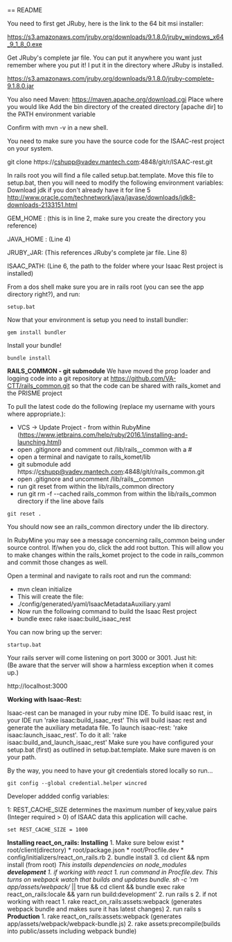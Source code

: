== README

You need to first get JRuby, here is the link to the 64 bit msi installer:

https://s3.amazonaws.com/jruby.org/downloads/9.1.8.0/jruby_windows_x64_9_1_8_0.exe

Get JRuby's complete jar file.  You can put it anywhere you want just remember where you put it!
I put it in the directory where JRuby is installed.

https://s3.amazonaws.com/jruby.org/downloads/9.1.8.0/jruby-complete-9.1.8.0.jar

You also need Maven: https://maven.apache.org/download.cgi
Place where you would like
Add the bin directory of the created directory [apache dir] to the PATH environment variable

Confirm with mvn -v in a new shell. 

You need to make sure you have the source code for the ISAAC-rest project on your system.

git clone https://cshupp@vadev.mantech.com:4848/git/r/ISAAC-rest.git

In rails root you will find a file called setup.bat.template.
Move this file to setup.bat, then you will need to modify the following environment variables:<br>
Download jdk if you don't already have it for line 5 http://www.oracle.com/technetwork/java/javase/downloads/jdk8-downloads-2133151.html

GEM_HOME : (this is in line 2, make sure you create the directory you reference)

JAVA_HOME : (Line 4)

JRUBY_JAR: (This references JRuby's complete jar file.  Line 8)

ISAAC_PATH: (Line 6, the path to the folder where your Isaac Rest project is installed)



From a dos shell make sure you are in rails root (you can see the app directory right?), and run:
```
setup.bat
```

Now that your environment is setup you need to install bundler:
```
gem install bundler
```

Install your bundle!
```
bundle install
```

**RAILS_COMMON - git submodule**
We have moved the prop loader and logging code into a git repository at https://github.com/VA-CTT/rails_common.git so that the code can
be shared with rails_komet and the PRISME project


To pull the latest code do the following (replace my username with yours where appropriate.):
* VCS -> Update Project - from within RubyMine (https://www.jetbrains.com/help/ruby/2016.1/installing-and-launching.html)
* open .gitignore and comment out /lib/rails__common with a #
* open a terminal and navigate to rails_komet/lib
* git submodule add https://cshupp@vadev.mantech.com:4848/git/r/rails_common.git
* open .gitignore and uncomment /lib/rails__common
* run git reset from within the lib/rails_common directory
* run git  rm -f --cached rails_common from within the lib/rails_common directory if the line above fails


```
git reset .
```

You should now see an rails_common directory under the lib directory.

In RubyMine you may see a message concerning rails_common being under source control. If/when you do, click the add root button. This will allow you to make changes within the rails_komet project to the code in rails_common and commit those changes as well.


Open a terminal and navigate to rails root and run the command:
* mvn clean initialize  
* This will create the file:
* ./config/generated/yaml/IsaacMetadataAuxiliary.yaml
* Now run the following command to build the Isaac Rest project
* bundle exec rake isaac:build_isaac_rest



You can now bring up the server:
```
startup.bat
```

Your rails server will come listening on port 3000 or 3001.  Just hit:<BR>
(Be aware that the server will show a harmless exception when it comes up.)

http://localhost:3000

**Working with Isaac-Rest:**

Isaac-rest can be managed in your ruby mine IDE.  To build isaac rest, in your IDE run 'rake isaac:build_isaac_rest'
This will build isaac rest and generate the auxiliary metadata file.
To launch isaac-rest: 'rake isaac:launch_isaac_rest'.
To do it all: 'rake isaac:build_and_launch_isaac_rest'
Make sure you have configured your setup.bat (first) as outlined in setup.bat.template.  Make sure maven is on your path.

By the way, you need to have your git credentials stored locally so run...

```
git config --global credential.helper wincred
```


Developer addded config variables:

1: REST_CACHE_SIZE determines the maximum number of key,value pairs (Integer required  > 0) of ISAAC data this application will cache.
```
set REST_CACHE_SIZE = 1000
```

**Installing react_on_rails:**
**Installing**
	1. Make sure below exist
		* root/client(directory)
		* root/package.json
		* root/Procfile.dev
		* config/initializers/react_on_rails.rb
	2. bundle install
	3. cd client && npm install (from root)
			*This installs dependencies on node_modules
**development**
	1. if working with react
		1. run command in Procfile.dev. This turns on webpack watch that builds and updates bundle.
			sh -c 'rm app/assets/webpack/* || true && cd client && bundle exec rake react_on_rails:locale && yarn run build:development'
		2. run rails s
	2. if not working with react
		1. rake react_on_rails:assets:webpack (generates webpack bundle and makes sure it has latest changes)
		2. run rails s
**Production**
	1. rake react_on_rails:assets:webpack (generates app/assets/webpack/webpack-bundle.js)
	2. rake assets:precompile(builds into public/assets including webpack bundle)

